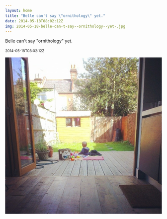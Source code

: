 ```yaml
---
layout: home
title: "Belle can't say \"ornithology\" yet."
date: 2014-05-18T08:02:12Z
img: 2014-05-18-belle-can-t-say--ornithology--yet-.jpg
---
```


Belle can't say "ornithology" yet.

<small>2014-05-18T08:02:12Z</small>

![Belle can't say "ornithology" yet.](2014-05-18-belle-can-t-say--ornithology--yet-.jpg)
